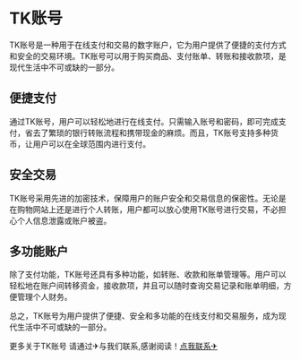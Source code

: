 # TK账号

TK账号是一种用于在线支付和交易的数字账户，它为用户提供了便捷的支付方式和安全的交易环境。TK账号可以用于购买商品、支付账单、转账和接收款项，是现代生活中不可或缺的一部分。

## 便捷支付

通过TK账号，用户可以轻松地进行在线支付。只需输入账号和密码，即可完成支付，省去了繁琐的银行转账流程和携带现金的麻烦。而且，TK账号支持多种货币，让用户可以在全球范围内进行支付。

## 安全交易

TK账号采用先进的加密技术，保障用户的账户安全和交易信息的保密性。无论是在购物网站上还是进行个人转账，用户都可以放心使用TK账号进行交易，不必担心个人信息泄露或账户被盗。

## 多功能账户

除了支付功能，TK账号还具有多种功能，如转账、收款和账单管理等。用户可以轻松地在账户间转移资金，接收款项，并且可以随时查询交易记录和账单明细，方便管理个人财务。

总之，TK账号为用户提供了便捷、安全和多功能的在线支付和交易服务，成为现代生活中不可或缺的一部分。

更多关于TK账号 请通过✈与我们联系,感谢阅读！[点我联系✈](https://plus.k02.cc)